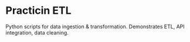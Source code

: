 # Practicin ETL
Python scripts for data ingestion & transformation.
Demonstrates ETL, API integration, data cleaning.
